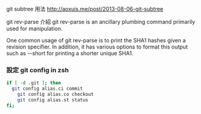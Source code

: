 git subtree 用法
http://aoxuis.me/post/2013-08-06-git-subtree


git rev-parse 介紹
git rev-parse is an ancillary plumbing command primarily used for manipulation.

One common usage of git rev-parse is to print the SHA1 hashes given a revision specifier. In addition, it has various options to format this output such as --short for printing a shorter unique SHA1.


### 設定 git config in zsh

```sh
if [ -d .git ]; then
  git config alias.ci commit
	git config alias.co checkout 
	git config alias.st status
fi;
```
